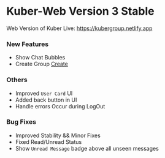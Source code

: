 # Kuber-Web Version 3 Stable
Web Version of Kuber
Live: https://kubergroup.netlify.app

### New Features
- Show Chat Bubbles
- Create Group [Create](https://kubergroup.netlify.app/create-group)

### Others
- Improved `User Card` UI
- Added back button in UI
- Handle errors Occur during LogOut

### Bug Fixes
- Improved Stability && Minor Fixes
- Fixed Read/Unread Status
- Show `Unread Message` badge above all unseen messages
